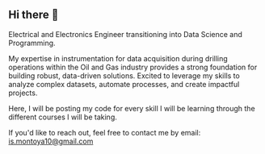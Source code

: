 ## Hi there 👋

Electrical and Electronics Engineer transitioning into Data Science and Programming.

My expertise in instrumentation for data acquisition during drilling operations within the Oil and Gas industry provides a strong foundation for building robust, data-driven solutions. Excited to leverage my skills to analyze complex datasets, automate processes, and create impactful projects.

Here, I will be posting my code for every skill I will be learning through the different courses I will be taking.

If you'd like to reach out, feel free to contact me by email: is.montoya10@gmail.com


